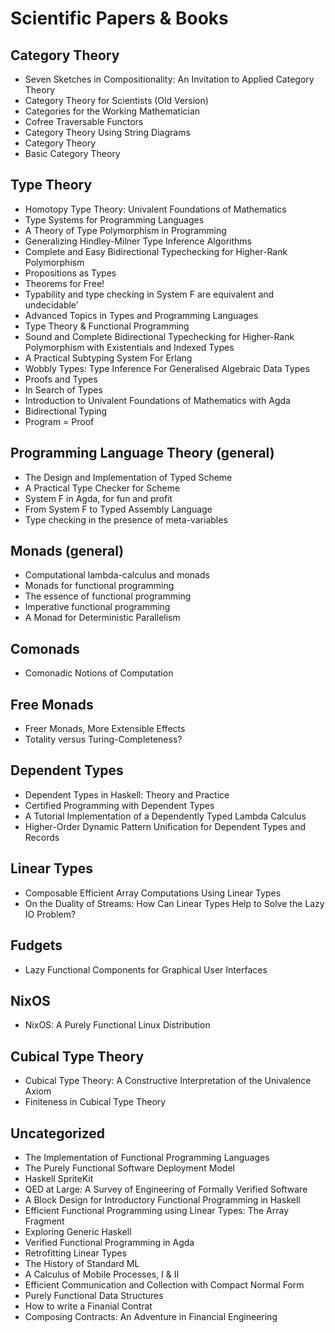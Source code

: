 # Scientific Papers & Books
## Category Theory
* Seven Sketches in Compositionality: An Invitation to Applied Category Theory
* Category Theory for Scientists (Old Version)
* Categories for the Working Mathematician
* Cofree Traversable Functors
* Category Theory Using String Diagrams
* Category Theory
* Basic Category Theory

## Type Theory
* Homotopy Type Theory: Univalent Foundations of Mathematics
* Type Systems for Programming Languages
* A Theory of Type Polymorphism in Programming
* Generalizing Hindley-Milner Type Inference Algorithms
* Complete and Easy Bidirectional Typechecking for Higher-Rank Polymorphism
* Propositions as Types
* Theorems for Free!
* Typability and type checking in System F are equivalent and undecidable’
* Advanced Topics in Types and Programming Languages
* Type Theory & Functional Programming
* Sound and Complete Bidirectional Typechecking for Higher-Rank Polymorphism with Existentials and Indexed Types
* A Practical Subtyping System For Erlang
* Wobbly Types: Type Inference For Generalised Algebraic Data Types
* Proofs and Types
* In Search of Types
* Introduction to Univalent Foundations of Mathematics with Agda
* Bidirectional Typing
* Program = Proof

## Programming Language Theory (general)
* The Design and Implementation of Typed Scheme
* A Practical Type Checker for Scheme
* System F in Agda, for fun and profit
* From System F to Typed Assembly Language
* Type checking in the presence of meta-variables

## Monads (general)
* Computational lambda-calculus and monads
* Monads for functional programming
* The essence of functional programming
* Imperative functional programming
* A Monad for Deterministic Parallelism

## Comonads
* Comonadic Notions of Computation

## Free Monads
* Freer Monads, More Extensible Effects
* Totality versus Turing-Completeness?

## Dependent Types
* Dependent Types in Haskell: Theory and Practice
* Certified Programming with Dependent Types
* A Tutorial Implementation of a Dependently Typed Lambda Calculus
* Higher-Order Dynamic Pattern Unification for Dependent Types and Records

## Linear Types
* Composable Efficient Array Computations Using Linear Types
* On the Duality of Streams: How Can Linear Types Help to Solve the Lazy IO Problem?

## Fudgets
* Lazy Functional Components for Graphical User Interfaces

## NixOS
* NixOS: A Purely Functional Linux Distribution

## Cubical Type Theory
* Cubical Type Theory: A Constructive Interpretation of the Univalence Axiom
* Finiteness in Cubical Type Theory

## Uncategorized
* The Implementation of Functional Programming Languages
* The Purely Functional Software Deployment Model
* Haskell SpriteKit
* QED at Large: A Survey of Engineering of Formally Verified Software
* A Block Design for Introductory Functional Programming in Haskell
* Efficient Functional Programming using Linear Types: The Array Fragment
* Exploring Generic Haskell
* Verified Functional Programming in Agda
* Retrofitting Linear Types
* The History of Standard ML
* A Calculus of Mobile Processes, I & II
* Efficient Communication and Collection with Compact Normal Form
* Purely Functional Data Structures
* How to write a Finanial Contrat
* Composing Contracts: An Adventure in Financial Engineering
